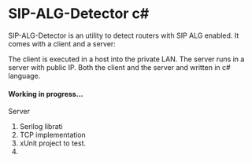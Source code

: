 # SIP-ALG-Detector c#

SIP-ALG-Detector is an utility to detect routers with SIP ALG enabled. It comes with a client and a server:

The client is executed in a host into the private LAN.
The server runs in a server with public IP.
Both the client and the server and written in c# language.

<h4> Working in progress... </h4>

<p> Server </p>

1. Serilog librati
2. TCP implementation
3. xUnit project to test. 
4. 